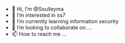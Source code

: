 - 👋 Hi, I’m @Soulleyma
- 👀 I’m interested in ss7
- 🌱 I’m currently learning information security
- 💞️ I’m looking to collaborate on ...
- 📫 How to reach me ...

<!---
Soulleyma/Soulleyma is a ✨ special ✨ repository because its `README.md` (this file) appears on your GitHub profile.
You can click the Preview link to take a look at your changes.
--->
